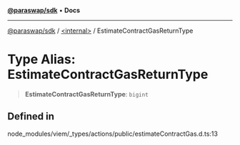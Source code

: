 [**@paraswap/sdk**](../../README.md) • **Docs**

***

[@paraswap/sdk](../../globals.md) / [\<internal\>](../README.md) / EstimateContractGasReturnType

# Type Alias: EstimateContractGasReturnType

> **EstimateContractGasReturnType**: `bigint`

## Defined in

node\_modules/viem/\_types/actions/public/estimateContractGas.d.ts:13
